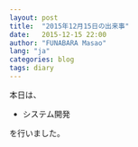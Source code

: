```yaml
---
layout: post
title:  "2015年12月15日の出来事"
date:   2015-12-15 22:00
author: "FUNABARA Masao"
lang: "ja"
categories: blog
tags: diary
---
```


本日は、

* システム開発

を行いました。
